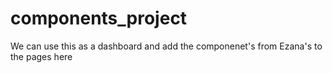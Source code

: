# components_project

We can use this as a dashboard and add the componenet's from Ezana's to the pages here

